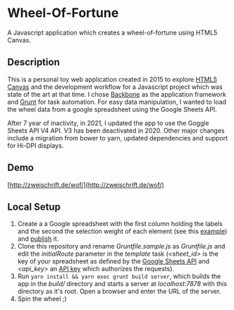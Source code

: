 # Wheel-Of-Fortune

A Javascript application which creates a wheel-of-fortune using HTML5 Canvas.

## Description
This is a personal toy web application created in 2015 to explore [HTML5 Canvas](http://diveintohtml5.info/canvas.html) and the development workflow for a Javascript project which was state of the art at that time. I chose [Backbone](backbonejs.org) as the application framework and [Grunt](http://gruntjs.com/) for task automation. For easy data manipulation, I wanted to load the wheel data from a google spreadsheet using the Google Sheets API.

After 7 year of inactivity, in 2021, I updated the app to use the Goggle Sheets API V4 API. V3 has been deactivated in 2020. Other major changes include a migration from bower to yarn, updated dependencies and support for Hi-DPI displays.

## Demo
[http://zweischrift.de/wof/](http://zweischrift.de/wof/)

## Local Setup
1. Create a a Google spreadsheet with the first column holding the labels and the second the selection weight of each element (see this [example](https://docs.google.com/spreadsheets/d/1gjkTgiAs-SX6Gbf09JvvJajJLSv7IRqLAFpUhhmlSMM/edit?usp=sharing)) and [publish](https://support.google.com/docs/answer/37579?hl=en) it.
2. Clone this repository and rename *Gruntfile.sample.js* as *Gruntfile.js* and edit the *initialRoute* parameter in the *template* task (*\<sheet_id\>* is the key of your spreadsheet as defined by the [Google Sheets API](https://developers.google.com/sheets/api) and *\<api_key\>* an [API key](https://developers.google.com/sheets/api/guides/authorizing#APIKey) which authorizes the requests).
3. Run ```yarn install && yarn exec grunt build server```, which builds the app in the *build/* directory and starts a server at *localhost:7878* with this directory as it's root. Open a browser and enter the URL of the server.
4. Spin the wheel ;)

